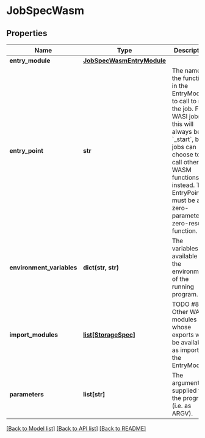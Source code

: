 # JobSpecWasm

## Properties
Name | Type | Description | Notes
------------ | ------------- | ------------- | -------------
**entry_module** | [**JobSpecWasmEntryModule**](JobSpecWasmEntryModule.md) |  | [optional] 
**entry_point** | **str** | The name of the function in the EntryModule to call to run the job. For WASI jobs, this will always be &#x60;_start&#x60;, but jobs can choose to call other WASM functions instead. The EntryPoint must be a zero-parameter zero-result function. | [optional] 
**environment_variables** | **dict(str, str)** | The variables available in the environment of the running program. | [optional] 
**import_modules** | [**list[StorageSpec]**](StorageSpec.md) | TODO #880: Other WASM modules whose exports will be available as imports to the EntryModule. | [optional] 
**parameters** | **list[str]** | The arguments supplied to the program (i.e. as ARGV). | [optional] 

[[Back to Model list]](../README.md#documentation-for-models) [[Back to API list]](../README.md#documentation-for-api-endpoints) [[Back to README]](../README.md)



